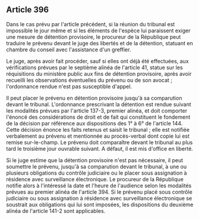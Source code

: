 Article 396
----
Dans le cas prévu par l'article précédent, si la réunion du tribunal est
impossible le jour même et si les éléments de l'espèce lui paraissent exiger une
mesure de détention provisoire, le procureur de la République peut traduire le
prévenu devant le juge des libertés et de la détention, statuant en chambre du
conseil avec l'assistance d'un greffier.

Le juge, après avoir fait procéder, sauf si elles ont déjà été effectuées, aux
vérifications prévues par le septième alinéa de l'article 41, statue sur les
réquisitions du ministère public aux fins de détention provisoire, après avoir
recueilli les observations éventuelles du prévenu ou de son avocat ;
l'ordonnance rendue n'est pas susceptible d'appel.

Il peut placer le prévenu en détention provisoire jusqu'à sa comparution devant
le tribunal. L'ordonnance prescrivant la détention est rendue suivant les
modalités prévues par l'article 137-3, premier alinéa, et doit comporter
l'énoncé des considérations de droit et de fait qui constituent le fondement de
la décision par référence aux dispositions des 1° à 6° de l'article 144. Cette
décision énonce les faits retenus et saisit le tribunal ; elle est notifiée
verbalement au prévenu et mentionnée au procès-verbal dont copie lui est remise
sur-le-champ. Le prévenu doit comparaître devant le tribunal au plus tard le
troisième jour ouvrable suivant. A défaut, il est mis d'office en liberté.

Si le juge estime que la détention provisoire n'est pas nécessaire, il peut
soumettre le prévenu, jusqu'à sa comparution devant le tribunal, à une ou
plusieurs obligations du contrôle judiciaire ou le placer sous assignation à
résidence avec surveillance électronique. Le procureur de la République notifie
alors à l'intéressé la date et l'heure de l'audience selon les modalités prévues
au premier alinéa de l'article 394. Si le prévenu placé sous contrôle judiciaire
ou sous assignation à résidence avec surveillance électronique se soustrait aux
obligations qui lui sont imposées, les dispositions du deuxième alinéa de
l'article 141-2 sont applicables.
